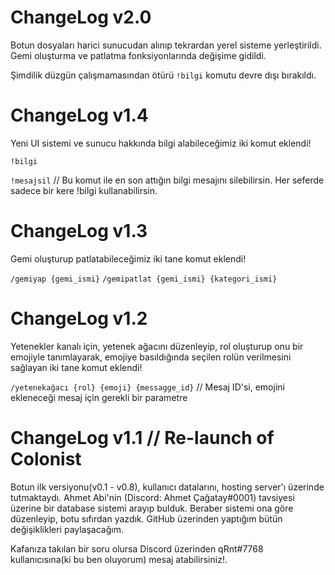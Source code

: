 # ChangeLog v2.0

Botun dosyaları harici sunucudan alınıp tekrardan yerel sisteme yerleştirildi. Gemi oluşturma ve patlatma fonksiyonlarında değişime gidildi.

Şimdilik düzgün çalışmamasından ötürü `!bilgi` komutu devre dışı bırakıldı.

# ChangeLog v1.4

Yeni UI sistemi ve sunucu hakkında bilgi alabileceğimiz iki komut eklendi!

`!bilgi`

`!mesajsil`  // Bu komut ile en son attığın bilgi mesajını silebilirsin. Her seferde sadece bir kere !bilgi kullanabilirsin.

# ChangeLog v1.3
 
Gemi oluşturup patlatabileceğimiz iki tane komut eklendi!

`/gemiyap {gemi_ismi}`
`/gemipatlat {gemi_ismi} {kategori_ismi}`

# ChangeLog v1.2

Yetenekler kanalı için, yetenek ağacını düzenleyip, rol oluşturup onu bir emojiyle tanımlayarak, 
emojiye basıldığında seçilen rolün verilmesini sağlayan iki tane komut eklendi!

`/yetenekağacı {rol} {emoji} {messagge_id}` // Mesaj ID'si, emojini ekleneceği mesaj için gerekli bir parametre

# ChangeLog v1.1 // Re-launch of Colonist


Botun ilk versiyonu(v0.1 - v0.8), kullanıcı datalarını, hosting server'ı üzerinde tutmaktaydı.
Ahmet Abi'nin (Discord: Ahmet Çağatay#0001) tavsiyesi üzerine bir database sistemi arayıp bulduk.
Beraber sistemi ona göre düzenleyip, botu sıfırdan yazdık. GitHub üzerinden yaptığım bütün 
değişiklikleri paylaşacağım. 

Kafanıza takılan bir soru olursa Discord üzerinden qRnt#7768 kullanıcısına(ki bu ben oluyorum)
mesaj atabilirsiniz!.
